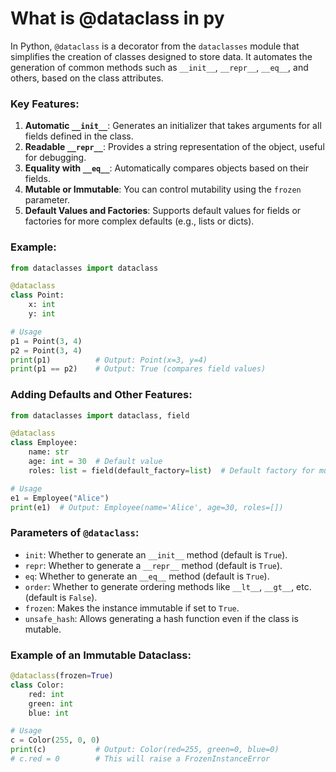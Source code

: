 # What is @dataclass in py

In Python, `@dataclass` is a decorator from the `dataclasses` module that simplifies the creation of classes designed to store data. It automates the generation of common methods such as `__init__`, `__repr__`, `__eq__`, and others, based on the class attributes.

### Key Features:

1. **Automatic `__init__`**: Generates an initializer that takes arguments for all fields defined in the class.
2. **Readable `__repr__`**: Provides a string representation of the object, useful for debugging.
3. **Equality with `__eq__`**: Automatically compares objects based on their fields.
4. **Mutable or Immutable**: You can control mutability using the `frozen` parameter.
5. **Default Values and Factories**: Supports default values for fields or factories for more complex defaults (e.g., lists or dicts).

### Example:

```python
from dataclasses import dataclass

@dataclass
class Point:
    x: int
    y: int

# Usage
p1 = Point(3, 4)
p2 = Point(3, 4)
print(p1)          # Output: Point(x=3, y=4)
print(p1 == p2)    # Output: True (compares field values)
```

### Adding Defaults and Other Features:

```python
from dataclasses import dataclass, field

@dataclass
class Employee:
    name: str
    age: int = 30  # Default value
    roles: list = field(default_factory=list)  # Default factory for mutable types

# Usage
e1 = Employee("Alice")
print(e1)  # Output: Employee(name='Alice', age=30, roles=[])
```

### Parameters of `@dataclass`:

-   `init`: Whether to generate an `__init__` method (default is `True`).
-   `repr`: Whether to generate a `__repr__` method (default is `True`).
-   `eq`: Whether to generate an `__eq__` method (default is `True`).
-   `order`: Whether to generate ordering methods like `__lt__`, `__gt__`, etc. (default is `False`).
-   `frozen`: Makes the instance immutable if set to `True`.
-   `unsafe_hash`: Allows generating a hash function even if the class is mutable.

### Example of an Immutable Dataclass:

```python
@dataclass(frozen=True)
class Color:
    red: int
    green: int
    blue: int

# Usage
c = Color(255, 0, 0)
print(c)           # Output: Color(red=255, green=0, blue=0)
# c.red = 0        # This will raise a FrozenInstanceError
```
